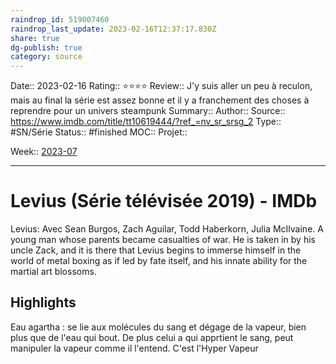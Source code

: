 ```yaml
---
raindrop_id: 519007460
raindrop_last_update: 2023-02-16T12:37:17.830Z
share: true
dg-publish: true
category: source
---
```


Date:: 2023-02-16
Rating:: ⭐⭐⭐⭐
Review:: J'y suis aller un peu à reculon, mais au final la série est assez bonne et il y a franchement des choses à reprendre pour un univers steampunk
Summary:: 
Author::
Source:: https://www.imdb.com/title/tt10619444/?ref_=nv_sr_srsg_2
Type:: #SN/Série 
Status:: #finished 
MOC::
Projet:: 

Week:: [2023-07](../week/2023-07.md)

***
# Levius (Série télévisée 2019) - IMDb

Levius: Avec Sean Burgos, Zach Aguilar, Todd Haberkorn, Julia McIlvaine. A young man whose parents became casualties of war. He is taken in by his uncle Zack, and it is there that Levius begins to immerse himself in the world of metal boxing as if led by fate itself, and his innate ability for the martial art blossoms.

## Highlights

Eau agartha : se lie aux molécules du sang et dégage de la vapeur, bien plus que de l'eau qui bout. De plus celui a qui apprtient le sang, peut manipuler la vapeur comme il l'entend. C'est l'Hyper Vapeur